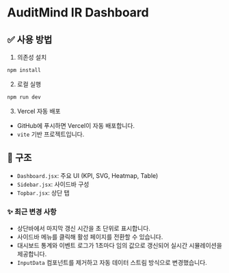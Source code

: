 
# AuditMind IR Dashboard

## ✅ 사용 방법
1. 의존성 설치
```bash
npm install
```

2. 로컬 실행
```bash
npm run dev
```

3. Vercel 자동 배포
- GitHub에 푸시하면 Vercel이 자동 배포합니다.
- `vite` 기반 프로젝트입니다.

## 📁 구조
- `Dashboard.jsx`: 주요 UI (KPI, SVG, Heatmap, Table)
- `Sidebar.jsx`: 사이드바 구성
- `Topbar.jsx`: 상단 탭

### ✨ 최근 변경 사항
- 상단바에서 마지막 갱신 시간을 초 단위로 표시합니다.
- 사이드바 메뉴를 클릭해 활성 페이지를 전환할 수 있습니다.
- 대시보드 통계와 이벤트 로그가 1초마다 임의 값으로 갱신되어 실시간 시뮬레이션을 제공합니다.
- `InputData` 컴포넌트를 제거하고 자동 데이터 스트림 방식으로 변경했습니다.
